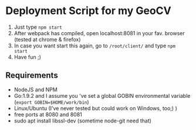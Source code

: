 # Deployment Script for my GeoCV
1. Just type ```npm start```
2. After webpack has compiled, open localhost:8081 in your fav. browser (tested at chrome & firefox)
3. In case you want start this again, go to ```/root/client/``` and type ```npm start```
4. Have fun ;) 
## Requirements
* NodeJS and NPM
* Go:1.9.2 and I assume you 've set a global GOBIN environmental variable (```export GOBIN=$HOME/work/bin```)
* Linux/Ubuntu (I've never tested but could work on Windows, too;) )
* free ports at 8080 and 8081
* sudo apt install libssl-dev (sometime node-git need that)

